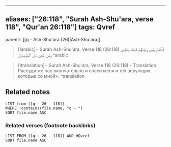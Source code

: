 
---
aliases: ["26:118", "Surah Ash-Shu'ara, verse 118", "Qur'an 26:118"]
tags: Qvref
---

parent:: [[q - Ash-Shu'ara (26)|Ash-Shu'ara]]

> [!arabic]+ Surah Ash-Shu'ara, Verse 118 (26:118)
> <span class="quran-arabic">فَٱفْتَحْ بَيْنِى وَبَيْنَهُمْ فَتْحًا وَنَجِّنِى وَمَن مَّعِىَ مِنَ ٱلْمُؤْمِنِينَ</span>
^arabic

> [!translation]+ Surah Ash-Shu'ara, Verse 118 (26:118) - Translation
> Рассуди же нас окончательно и спаси меня и тех верующих, которые со мной».
^translation



## Related notes
```dataview
LIST from [[q - 26 - 118]]
WHERE !contains(file.name, "q - ")
SORT file.name ASC
```

### Related verses (footnote backlinks)
```dataview
LIST FROM [[q - 26 - 118]] AND #Qvref
SORT file.name ASC
```

